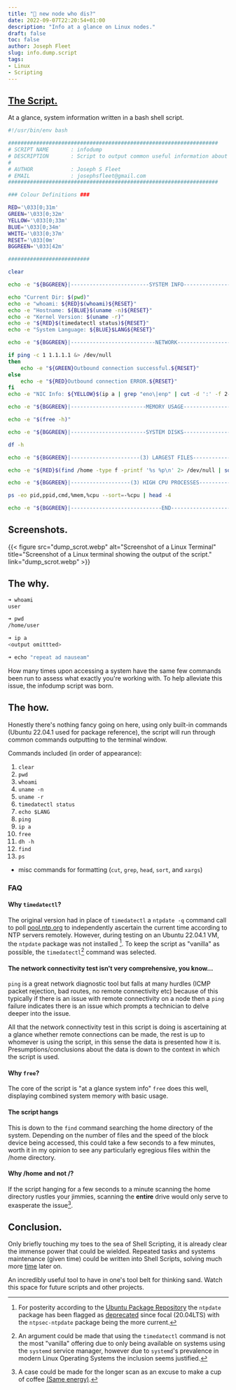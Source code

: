 ```yaml
---
title: "👀 new node who dis?"
date: 2022-09-07T22:20:54+01:00
description: "Info at a glance on Linux nodes."
draft: false
toc: false
author: Joseph Fleet
slug: info.dump.script
tags:
- Linux
- Scripting
---
```


## [The Script.](https://gist.github.com/wizardfree/52ca731bbe1a97a8c1184b0a1ef95c7b)

At a glance, system information written in a bash shell script.

```bash
#!/usr/bin/env bash

###################################################################
# SCRIPT NAME       : infodump
# DESCRIPTION       : Script to output common useful information about a System Node.
# 
# AUTHOR            : Joseph S Fleet
# EMAIL             : josephsfleet@gmail.com
###################################################################

### Colour Definitions ###

RED='\033[0;31m'
GREEN='\033[0;32m'
YELLOW='\033[0;33m'
BLUE='\033[0;34m'
WHITE='\033[0;37m'
RESET='\033[0m'
BGGREEN='\033[42m'

##########################

clear

echo -e "${BGGREEN}|-------------------------SYSTEM INFO------------------------|${RESET}"

echo "Current Dir: $(pwd)"
echo -e "whoami: ${RED}$(whoami)${RESET}"
echo -e "Hostname: ${BLUE}$(uname -n)${RESET}"
echo -e "Kernel Version: $(uname -r)"
echo -e "${RED}$(timedatectl status)${RESET}"
echo -e "System Language: ${BLUE}$LANG${RESET}"

echo -e "${BGGREEN}|---------------------------NETWORK--------------------------|${RESET}"

if ping -c 1 1.1.1.1 &> /dev/null
then
    echo -e "${GREEN}Outbound connection successful.${RESET}"
else
    echo -e "${RED}Outbound connection ERROR.${RESET}" 
fi
echo -e "NIC Info: ${YELLOW}$(ip a | grep "eno\|enp" | cut -d ':' -f 2-3)${RESET}"

echo -e "${BGGREEN}|------------------------MEMORY USAGE------------------------|${RESET}"

echo -e "$(free -h)"

echo -e "${BGGREEN}|------------------------SYSTEM DISKS------------------------|${RESET}"

df -h

echo -e "${BGGREEN}|----------------------(3) LARGEST FILES---------------------|${RESET}"

echo -e "${RED}$(find /home -type f -printf '%s %p\n' 2> /dev/null | sort -nr | head -3 | xargs ls -lh 2> /dev/null | cut -d ' ' -f 5,9)${RESET}"

echo -e "${BGGREEN}|-------------------(3) HIGH CPU PROCESSES-------------------|${RESET}"

ps -eo pid,ppid,cmd,%mem,%cpu --sort=-%cpu | head -4

echo -e "${BGGREEN}|-----------------------------END----------------------------|${RESET}"
```

## Screenshots.

{{< figure src="dump_scrot.webp" alt="Screenshot of a Linux Terminal" title="Screenshot of a Linux terminal showing the output of the script." link="dump_scrot.webp" >}}

## The why.
```bash
➜ whoami
user

➜ pwd              
/home/user

➜ ip a
<output omittted>

➜ echo "repeat ad nauseam"
```
How many times upon accessing a system have the same few commands been run to assess what exactly you're working with. To help alleviate this issue, the infodump script was born.

## The how.
Honestly there's nothing fancy going on here, using only built-in commands (Ubuntu 22.04.1 used for package reference), the script will run through common commands outputting to the terminal window.

Commands included (in order of appearance):
1. `clear`
2. `pwd`
3. `whoami`
4. `uname -n`
5. `uname -r`
6. `timedatectl status`
7. `echo $LANG`
8. `ping`
9. `ip a`
10. `free`
11. `dh -h`
12. `find`
13. `ps`
+ misc commands for formatting (`cut`, `grep`, `head`, `sort`, and `xargs`)

### FAQ
#### Why `timedatectl`?
The original version had in place of `timedatectl` a `ntpdate -q` command call to poll [pool.ntp.org](https://pool.ntp.org) to independently ascertain the current time according to NTP servers remotely. However, during testing on an Ubuntu 22.04.1 VM, the `ntpdate` package was not installed [^1]. To keep the script as "vanilla" as possible, the `timedatectl`[^2] command was selected.
#### The network connectivity test isn't very comprehensive, you know...
`ping` is a great network diagnostic tool but falls at many hurdles (ICMP packet rejection, bad routes, no remote connectivity etc) because of this typically if there is an issue with remote connectivity on a node then a `ping` failure indicates there is an issue which prompts a technician to delve deeper into the issue.

All that the network connectivity test in this script is doing is ascertaining at a glance whether remote connections can be made, the rest is up to whomever is using the script, in this sense the data is presented how it is. Presumptions/conclusions about the data is down to the context in which the script is used.
#### Why `free`?
The core of the script is "at a glance system info" `free` does this well, displaying combined system memory with basic usage.
#### The script hangs
This is down to the `find` command searching the home directory of the system. Depending on the number of files and the speed of the block device being accessed, this could take a few seconds to a few minutes, worth it in my opinion to see any particularly egregious files within the /home directory.
#### Why /home and not /?
If the script hanging for a few seconds to a minute scanning the home directory rustles your jimmies, scanning the **entire** drive would only serve to exasperate the issue[^3].

## Conclusion.
Only briefly touching my toes to the sea of Shell Scripting, it is already clear the immense power that could be wielded. Repeated tasks and systems maintenance (given time) could be written into Shell Scripts, solving much more [time](https://xkcd.com/1205/) later on.

An incredibly useful tool to have in one's tool belt for thinking sand. Watch this space for future scripts and other projects.

[^1]: For posterity according to the [Ubuntu Package Repository](https://packages.ubuntu.com/) the `ntpdate` package has been flagged as [deprecated](https://packages.ubuntu.com/search?keywords=ntpdate#:~:text=focal%20(20.04LTS)%20(net)%3A%20client%20for%20setting%20system%20time%20from%20NTP%20servers%20(deprecated)%20%5Buniverse%5D) since focal (20.04LTS) with the `ntpsec-ntpdate` package being the more current.

[^2]: An argument could be made that using the `timedatectl` command is not the most "vanilla" offering due to only being available on systems using the `systemd` service manager, however due to `systemd`'s prevalence in modern Linux Operating Systems the inclusion seems justified.

[^3]: A case could be made for the longer scan as an excuse to make a cup of coffee [(Same energy)](https://xkcd.com/303/).